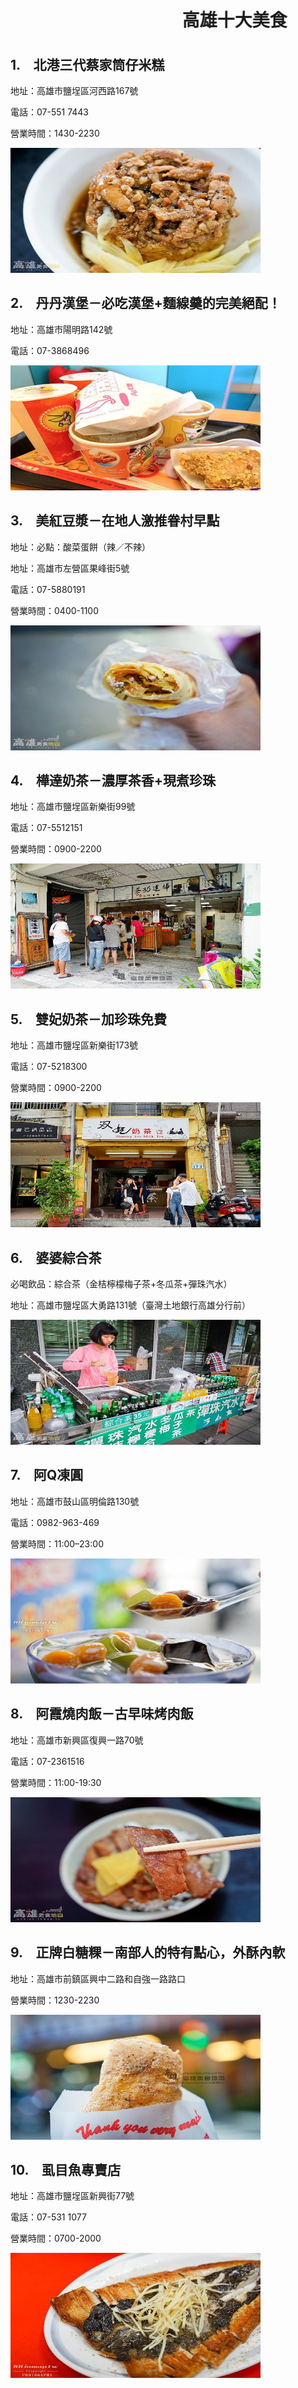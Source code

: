 <body>
<h1>
<marquee>高雄十大美食</marquee>
</h1>
<h2>1.　北港三代蔡家筒仔米糕</h2>
<p>地址：高雄市鹽埕區河西路167號</p>
<p>電話：07-551 7443</p>
<p>營業時間：1430-2230</p>
<img src="food1.jpg" width="400" height="200">

<h2>2.　丹丹漢堡－必吃漢堡+麵線羹的完美絕配！</h2>
<p>地址：高雄市陽明路142號 </p>
<p>電話：07-3868496</p>
<img src="food2.jpg" width="400" height="200">

<h2>3.　美紅豆漿－在地人激推眷村早點</h2>
<p>地址：必點：酸菜蛋餅（辣／不辣）</p>
<p>地址：高雄市左營區果峰街5號</p>
<p>電話：07-5880191</p>
<p>營業時間：0400-1100</p>
<img src="food3.jpg" width="400" height="200">

<h2>4.　樺達奶茶－濃厚茶香+現煮珍珠</h2>
<p>地址：高雄市鹽埕區新樂街99號</p>
<p>電話：07-5512151</p>
<p>營業時間：0900-2200 </p>
<img src="food4.jpg" width="400" height="200">

<h2>5.　雙妃奶茶－加珍珠免費</h2>
<p>地址：高雄市鹽埕區新樂街173號</p>
<p>電話：07-5218300</p>
<p>營業時間：0900-2200 </p>
<img src="food5.jpg" width="400" height="200">

<h2>6.　婆婆綜合茶</h2>
<p>必喝飲品：綜合茶（金桔檸檬梅子茶+冬瓜茶+彈珠汽水）</p>
<p>地址：高雄市鹽埕區大勇路131號（臺灣土地銀行高雄分行前）</p>
<img src="food6.jpg" width="400" height="200">

<h2>7.　阿Q凍圓</h2>
<p>地址：高雄市鼓山區明倫路130號</p>
<p>電話：0982-963-469</p>
<p>營業時間：11:00–23:00 </p>
<img src="food7.jpg" width="400" height="200">

<h2>8.　阿霞燒肉飯－古早味烤肉飯</h2>
<p>地址：高雄市新興區復興一路70號</p>
<p>電話：07-2361516</p>
<p>營業時間：11:00-19:30  </p>
<img src="food8.jpg" width="400" height="200">

<h2>9.　正牌白糖粿－南部人的特有點心，外酥內軟</h2>
<p>地址：高雄市前鎮區興中二路和自強一路路口</p>
<p>營業時間：1230-2230 </p>
<img src="food9.jpg" width="400" height="200">

<h2>10.　虱目魚專賣店</h2>
<p>地址：高雄市鹽埕區新興街77號</p>
<p>電話：07-531 1077</p>
<p>營業時間：0700-2000 </p>
<img src="food10.jpg" width="400" height="200">
</body>
</html>

